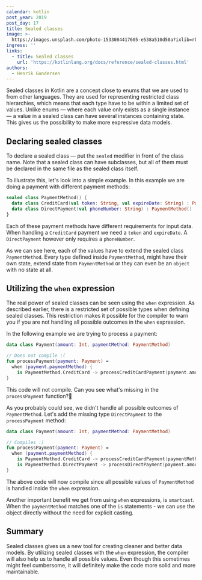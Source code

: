 ```yaml
---
calendar: kotlin
post_year: 2019
post_day: 17
title: Sealed classes
image: >-
  https://images.unsplash.com/photo-1533084417605-e538a510d50a?ixlib=rb-1.2.1&ixid=eyJhcHBfaWQiOjEyMDd9&auto=format&fit=crop&w=1502&q=80
ingress: ''
links:
  - title: Sealed classes
    url: 'https://kotlinlang.org/docs/reference/sealed-classes.html'
authors:
  - Henrik Gundersen
---
```

Sealed classes in Kotlin are a concept close to enums that we are used to from other languages. They are used for representing restricted class hierarchies, which means that each type have to be within a limited set of values. Unlike enums — where each value only exists as a single instance — a value in a sealed class can have several instances containing state. This gives us the possibility to make more expressive data models.

## Declaring sealed classes
To declare a sealed class — put the `sealed` modifier in front of the class name. Note that a sealed class can have subclasses, but all of them must be declared in the same file as the sealed class itself.

To illustrate this, let's look into a simple example. In this example we are doing a payment with different payment methods:

```kotlin
sealed class PaymentMethod() {
  data class CreditCard(val token: String, val expireDate: String) : PaymentMethod()
  data class DirectPayment(val phoneNumber: String) : PaymentMethod()
}
```

Each of these payment methods have different requirements for input data. When handling a `CreditCard` payment we need a `token` and `expireDate`. A `DirectPayment` however only requires a `phoneNumber`.

As we can see here, each of the values have to extend the sealed class `PaymentMethod`. Every type defined inside `PaymentMethod`, might have their own state, extend state from `PaymentMethod` or they can even be an `object` with no state at all. 

## Utilizing the `when` expression
The real power of sealed classes can be seen using the `when` expression. As described earlier, there is a restricted set of possible types when defining sealed classes. This restriction makes it possible for the compiler to warn you if you are not handling all possible outcomes in the `when` expression.

In the following example we are trying to process a payment:

```kotlin
data class Payment(amount: Int, paymentMethod: PaymentMethod)

// Does not compile :(
fun processPayment(payment: Payment) =
  when (payment.paymentMethod) {
    is PaymentMethod.CreditCard -> processCreditCardPayment(payment.amount, paymentMethod.token, paymentMethod.expireDated)
}
```

This code will not compile. Can you see what's missing in the `processPayment` function?🤔

As you probably could see, we didn't handle all possible outcomes of `PaymentMethod`. Let's add the missing type `DirectPayment` to the `processPayment` method:

```kotlin
data class Payment(amount: Int, paymentMethod: PaymentMethod)

// Compiles :)
fun processPayment(payment: Payment) =
  when (payment.paymentMethod) {
    is PaymentMethod.CreditCard -> processCreditCardPayment(paymentMethod.token, paymentMethod.expireDated)
    is PaymentMethod.DirectPayment -> processDirectPayment(payment.amount, paymentMethod.phoneNumber)
}
```

The above code will now compile since all possible values of `PaymentMethod` is handled inside the `when` expression. 

Another important benefit we get from using `when` expressions, is `smartcast`. When the `paymentMethod` matches one of the `is` statements - we can use the object directly without the need for explicit casting.

## Summary
Sealed classes gives us a new tool for creating cleaner and better data models. By utilizing sealed classes with the `when` expression, the compiler will also help us to handle all possible values. Even though this sometimes might feel cumbersome, it will definitely make the code more solid and more maintainable.
